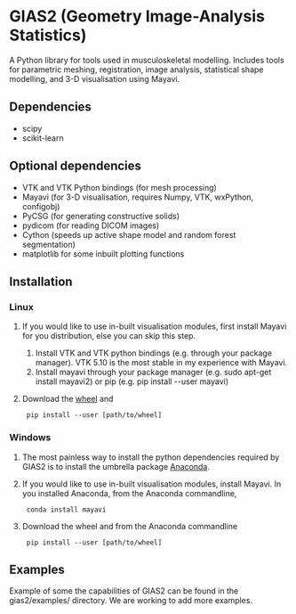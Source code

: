 # GIAS2 (Geometry Image-Analysis Statistics)
A Python library for tools used in musculoskeletal modelling. Includes tools for
parametric meshing, registration, image analysis, statistical shape modelling,
and 3-D visualisation using Mayavi.

## Dependencies
* scipy
* scikit-learn

## Optional dependencies
* VTK and VTK Python bindings (for mesh processing)
* Mayavi (for 3-D visualisation, requires Numpy, VTK, wxPython, configobj)
* PyCSG (for generating constructive solids)
* pydicom (for reading DICOM images)
* Cython (speeds up active shape model and random forest segmentation)
* matplotlib for some inbuilt plotting functions

## Installation
### Linux
1. If you would like to use in-built visualisation modules, first install Mayavi for you distribution, else you can skip this step.
    1. Install VTK and VTK python bindings (e.g. through your package manager). VTK 5.10 is the most stable in my experience with Mayavi.
    2. Install mayavi through your package manager (e.g. sudo apt-get install mayavi2) or pip (e.g. pip install --user mayavi)
2. Download the [wheel](https://bitbucket.org/jangle/gias2/downloads/gias2-0.4.1-py2-none-any.whl) and
    
        pip install --user [path/to/wheel]

### Windows
1. The most painless way to install the python dependencies required by GIAS2 is to install the umbrella package [Anaconda](https://www.continuum.io/downloads).
2. If you would like to use in-built visualisation modules, install Mayavi. In you installed Anaconda, from the Anaconda commandline,
        
        conda install mayavi

3. Download the wheel and from the Anaconda commandline
    
        pip install --user [path/to/wheel]

## Examples
Example of some the capabilities of GIAS2 can be found in the gias2/examples/ directory. We are working to add more examples.